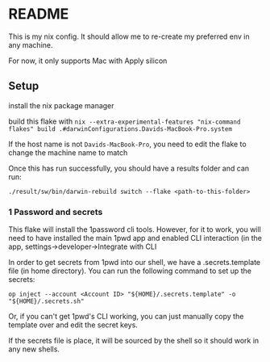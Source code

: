 # README

This is my nix config. It should allow me to re-create my preferred env in any machine.

For now, it only supports Mac with Apply silicon

## Setup

install the nix package manager

build this flake with `nix --extra-experimental-features "nix-command flakes" build .#darwinConfigurations.Davids-MacBook-Pro.system`

If the host name is not `Davids-MacBook-Pro`, you need to edit the flake to change the machine name to match

Once this has run successfully, you should have a results folder and can run:

`./result/sw/bin/darwin-rebuild switch --flake <path-to-this-folder>`

### 1 Password and secrets

This flake will install the 1password cli tools. However, for it to work, you will need to have installed the main 1pwd app and enabled CLI interaction (in the app, settings->developer->Integrate with CLI

In order to get secrets from 1pwd into our shell, we have a .secrets.template file (in home directory). You can run the following command to set up the secrets:

```shell
op inject --account <Account ID> "${HOME}/.secrets.template" -o "${HOME}/.secrets.sh"
```

Or, if you can't get 1pwd's CLI working, you can just manually copy the template over and edit the secret keys.

If the secrets file is place, it will be sourced by the shell so it should work in any new shells.


